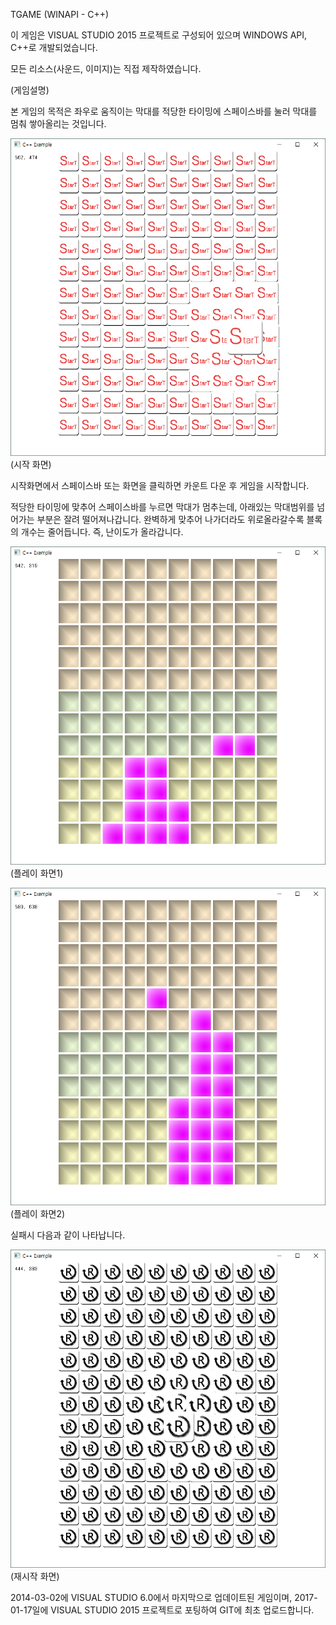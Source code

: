 TGAME (WINAPI - C++)

 이 게임은 VISUAL STUDIO 2015 프로젝트로 구성되어 있으며 WINDOWS API, C++로 개발되었습니다.

 모든 리소스(사운드, 이미지)는 직접 제작하였습니다.

 (게임설명)

 본 게임의 목적은 좌우로 움직이는 막대를 적당한 타이밍에 스페이스바를 눌러 막대를 멈춰 쌓아올리는 것입니다.


![](https://github.com/hyungkee/tgame/raw/master/sc1.png)
(시작 화면)

시작화면에서 스페이스바 또는 화면을 클릭하면 카운트 다운 후 게임을 시작합니다.

적당한 타이밍에 맞추어 스페이스바를 누르면 막대가 멈추는데, 아래있는 막대범위를 넘어가는 부분은 잘려 떨어져나갑니다. 완벽하게 맞추어 나가더라도 위로올라갈수록 블록의 개수는 줄어듭니다. 즉, 난이도가 올라갑니다.


![](https://github.com/hyungkee/tgame/raw/master/sc4.png)
(플레이 화면1)

![](https://github.com/hyungkee/tgame/raw/master/sc2.png)
(플레이 화면2)

실패시 다음과 같이 나타납니다.

![](https://github.com/hyungkee/tgame/raw/master/sc3.png)
(재시작 화면)

2014-03-02에 VISUAL STUDIO 6.0에서 마지막으로 업데이트된 게임이며, 2017-01-17일에 VISUAL STUDIO 2015 프로젝트로 포팅하여 GIT에 최초 업로드합니다.